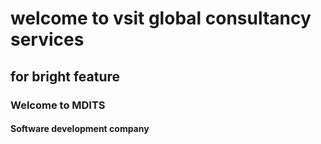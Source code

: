 <h1>welcome to vsit global consultancy services </h1>
<h2> for bright feature </h2>


<h3>Welcome to MDITS</h3>
<h4> Software development company </h4>